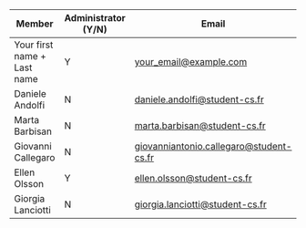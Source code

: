 | Member    | Administrator (Y/N) | Email
| -------- | ------- | ----------- |
| Your first name + Last name | Y | your_email@example.com |
| Daniele Andolfi | N | daniele.andolfi@student-cs.fr |
| Marta Barbisan | N | marta.barbisan@student-cs.fr |
| Giovanni Callegaro | N | giovanniantonio.callegaro@student-cs.fr |
| Ellen Olsson | Y | ellen.olsson@student-cs.fr |
| Giorgia Lanciotti | N | giorgia.lanciotti@student-cs.fr |
